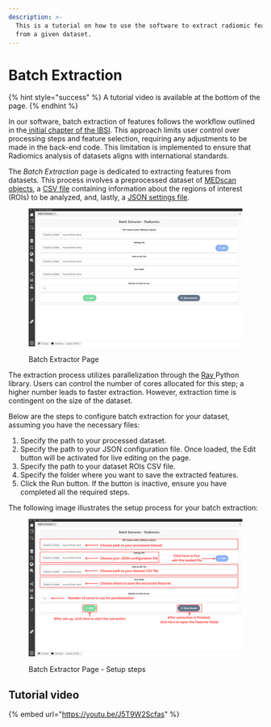```yaml
---
description: >-
  This is a tutorial on how to use the software to extract radiomic features
  from a given dataset.
---
```


# Batch Extraction

{% hint style="success" %}
A tutorial video is available at the bottom of the page.
{% endhint %}

In our software, batch extraction of features follows the workflow outlined in the[ initial chapter of the IBSI](https://pubs.rsna.org/doi/10.1148/radiol.2020191145). This approach limits user control over processing steps and feature selection, requiring any adjustments to be made in the back-end code. This limitation is implemented to ensure that Radiomics analysis of datasets aligns with international standards.

The _Batch Extraction_ page is dedicated to extracting features from datasets. This process involves a preprocessed dataset of [MEDscan objects](https://medimage.readthedocs.io/en/latest/tutorials.html#medscan-class), a [CSV file](https://medimage.readthedocs.io/en/latest/csv\_file.html) containing information about the regions of interest (ROIs) to be analyzed, and, lastly, a [JSON settings file](https://medimage.readthedocs.io/en/latest/configurations\_file.html).

<figure><img src="../../../.gitbook/assets/BatchExtractor.JPG" alt=""><figcaption><p>Batch Extractor Page</p></figcaption></figure>

The extraction process utilizes parallelization through the [Ray ](https://www.ray.io/)Python library. Users can control the number of cores allocated for this step; a higher number leads to faster extraction. However, extraction time is contingent on the size of the dataset.

Below are the steps to configure batch extraction for your dataset, assuming you have the necessary files:

1. Specify the path to your processed dataset.
2. Specify the path to your JSON configuration file. Once loaded, the Edit button will be activated for live editing on the page.
3. Specify the path to your dataset ROIs CSV file.
4. Specify the folder where you want to save the extracted features.
5. Click the Run button. If the button is inactive, ensure you have completed all the required steps.

The following image illustrates the setup process for your batch extraction:

<figure><img src="../../../.gitbook/assets/BatchExtractionSteps.png" alt=""><figcaption><p>Batch Extractor Page - Setup steps</p></figcaption></figure>

## Tutorial video

{% embed url="https://youtu.be/J5T9W2Scfas" %}
